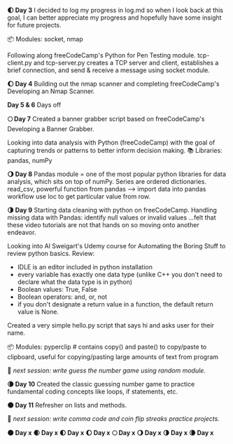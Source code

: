 **:first_quarter_moon: Day 3**
I decided to log my progress in log.md so when I look back at this goal, I can better appreciate my progress and hopefully have some insight for future projects.

:package: Modules: socket, nmap

Following along freeCodeCamp's Python for Pen Testing module.
tcp-client.py and tcp-server.py creates a TCP server and client, establishes a brief connection, and send & receive a message using socket module.


**:waxing_gibbous_moon: Day 4**
Building out the nmap scanner and completing freeCodeCamp's Developing an Nmap Scanner.

**Day 5 & 6**
Days off

**:full_moon: Day 7**
Created a banner grabber script based on freeCodeCamp's Developing a Banner Grabber.

Looking into data analysis with Python (freeCodeCamp) with the goal of capturing trends or patterns to better inform decision making.
:books: Libraries: pandas, numPy

**:waning_gibbous_moon: Day 8**
Pandas module = one of the most popular python libraries for data analysis, which sits on top of numPy.
Series are ordered dictionaries.
read_csv, powerful function from pandas --> import data into pandas workflow
use loc to get particular value from row.

**:last_quarter_moon: Day 9**
Starting data cleaning with python on freeCodeCamp.
Handling missing data with Pandas: identify null values or invalid values
...felt that these video tutorials are not that hands on so moving onto another endeavor.

Looking into Al Sweigart's Udemy course for Automating the Boring Stuff to review python basics.
Review:
- IDLE is an editor included in python installation
- every variable has exactly one data type (unlike C++ you don't need to declare what the data type is in python)
- Boolean values: True, False
- Boolean operators: and, or, not
- if you don't designate a return value in a function, the default return value is None.

Created a very simple hello.py script that says hi and asks user for their name.

:package: Modules:
pyperclip # contains copy() and paste() to copy/paste to clipboard, useful for copying/pasting large amounts of text from program

:snake: *next session: write guess the number game using random module.*

**:waning_crescent_moon: Day 10**
Created the classic guessing number game to practice fundamental coding concepts like loops, if statements, etc.

**:new_moon: Day 11**
Refresher on lists and methods.

:snake: *next session: write comma code and coin flip streaks practice projects.*

**:new_moon: Day x**
**:waxing_crescent_moon: Day x**
**:first_quarter_moon: Day x**
**:waxing_gibbous_moon: Day x**
**:full_moon: Day x**
**:waning_gibbous_moon: Day x**
**:last_quarter_moon: Day x**
**:waning_crescent_moon: Day x**
